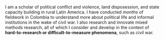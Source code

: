 I am a scholar of political conflict and violence, land disposession, and state capacity building in rural Latin America. I have conducted *months* of fieldwork in Colombia to understand more about political life and informal institutions in the wake of civil war. I also research and innovate mixed methods research, all of which I consider and develop in the context of **hard-to-research or difficult-to-measure phenomena**, such as civil war. 
